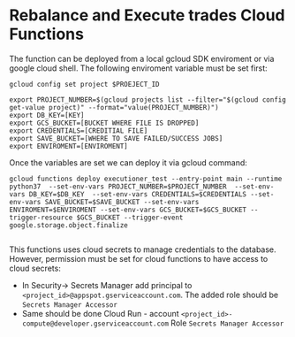 # Rebalance and Execute trades Cloud Functions

The function can be deployed from a local gcloud SDK enviroment or via google cloud shell. The following enviroment variable must be set first:
```
gcloud config set project $PROEJECT_ID

export PROJECT_NUMBER=$(gcloud projects list --filter="$(gcloud config get-value project)" --format="value(PROJECT_NUMBER)")
export DB_KEY=[KEY]
export GCS_BUCKET=[BUCKET WHERE FILE IS DROPPED] 
export CREDENTIALS=[CREDITIAL FILE]
export SAVE_BUCKET=[WHERE TO SAVE FAILED/SUCCESS JOBS]
export ENVIROMENT=[ENVIROMENT]
```

Once the variables are set we can deploy it via gcloud command:

```
gcloud functions deploy executioner_test --entry-point main --runtime python37  --set-env-vars PROJECT_NUMBER=$PROJECT_NUMBER  --set-env-vars DB_KEY=$DB_KEY  --set-env-vars CREDENTIALS=$CREDENTIALS --set-env-vars SAVE_BUCKET=$SAVE_BUCKET --set-env-vars ENVIROMENT=$ENVIROMENT --set-env-vars GCS_BUCKET=$GCS_BUCKET --trigger-resource $GCS_BUCKET --trigger-event google.storage.object.finalize


``` 

This functions uses cloud secrets to manage credentials to the database. However, permission must be set for cloud functions to have access to cloud secrets:
 
* In Security-> Secrets Manager  add principal to `<project_id>@appspot.gserviceaccount.com`. The added role should be `Secrets Manager Accessor`
* Same should be done Cloud Run - account `<project_id>-compute@developer.gserviceaccount.com` Role `Secrets Manager Accessor`